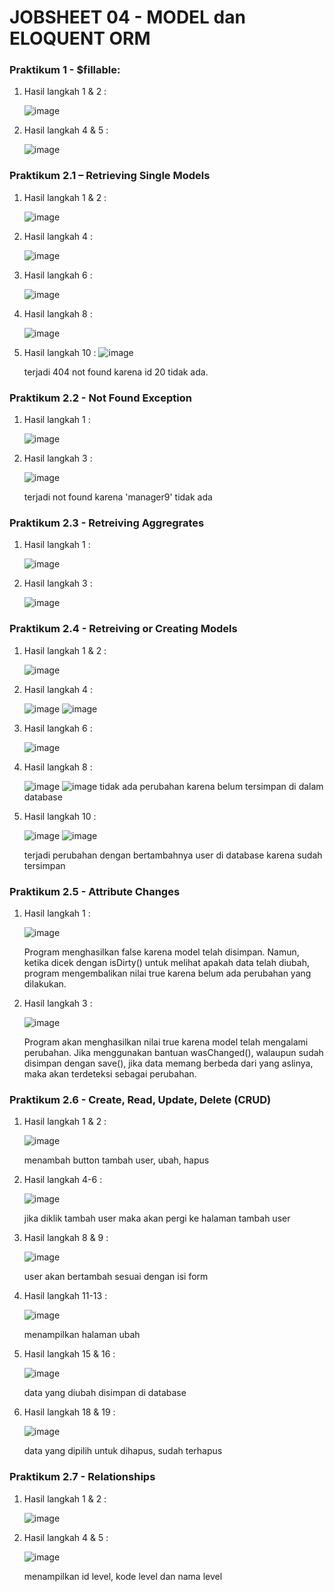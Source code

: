 # JOBSHEET 04 - MODEL dan ELOQUENT ORM

### Praktikum 1 - $fillable:
1. Hasil langkah 1 & 2 :

   ![image](https://github.com/dhoedho1103/Pemrograman-Web-Lanjut/assets/160827276/9a0d642d-2f98-477c-85bf-65b46aa1573f)

2. Hasil langkah 4 & 5 :

   ![image](https://github.com/dhoedho1103/Pemrograman-Web-Lanjut/assets/160827276/c3a55084-1724-4f39-9930-1056c9242257)

### Praktikum 2.1 – Retrieving Single Models
1. Hasil langkah 1 & 2 :

   ![image](https://github.com/dhoedho1103/Pemrograman-Web-Lanjut/assets/160827276/661db0a0-1cb5-4860-b1aa-cbb91ed5cf9f)

2. Hasil langkah 4 :

   ![image](https://github.com/dhoedho1103/Pemrograman-Web-Lanjut/assets/160827276/c5b0488e-0477-409f-8425-caa36c67a0ab)

3. Hasil langkah 6 :

   ![image](https://github.com/dhoedho1103/Pemrograman-Web-Lanjut/assets/160827276/6af05f88-54ac-4952-a796-755bc9cbfa69)

4. Hasil langkah 8 :

   ![image](https://github.com/dhoedho1103/Pemrograman-Web-Lanjut/assets/160827276/d30d8132-546e-486d-9b54-c1c28a988c53)

5. Hasil langkah 10 :
   ![image](https://github.com/dhoedho1103/Pemrograman-Web-Lanjut/assets/160827276/fcffcb88-3ec5-443b-86e6-5feb9bd6cd49)

   terjadi 404 not found karena id 20 tidak ada.

### Praktikum 2.2 - Not Found Exception
1. Hasil langkah 1 :

   ![image](https://github.com/dhoedho1103/Pemrograman-Web-Lanjut/assets/160827276/77668596-b629-4849-814e-f2eb304d26bd)

3. Hasil langkah 3 :

   ![image](https://github.com/dhoedho1103/Pemrograman-Web-Lanjut/assets/160827276/545be8a3-f560-48b7-b06a-a297ca0c0407)

   terjadi not found karena 'manager9' tidak ada

### Praktikum 2.3 - Retreiving Aggregrates
1. Hasil langkah 1 :

   ![image](https://github.com/dhoedho1103/Pemrograman-Web-Lanjut/assets/160827276/29f42473-62c7-4511-92a9-f5183e184b52)

2. Hasil langkah 3 :

   ![image](https://github.com/dhoedho1103/Pemrograman-Web-Lanjut/assets/160827276/230416bc-1306-4514-9a36-96828bff7bf7)

### Praktikum 2.4 - Retreiving or Creating Models
1. Hasil langkah 1 & 2 :

   ![image](https://github.com/dhoedho1103/Pemrograman-Web-Lanjut/assets/160827276/d2947e0c-c3d1-4937-bbf6-108898c3cedb)

2. Hasil langkah 4 :

   ![image](https://github.com/dhoedho1103/Pemrograman-Web-Lanjut/assets/160827276/22fba0fd-018a-47ea-8d59-252b08e95c11)
   ![image](https://github.com/dhoedho1103/Pemrograman-Web-Lanjut/assets/160827276/cb42d617-52e6-42a5-9769-9e07bf479bfc)

4. Hasil langkah 6 :

   ![image](https://github.com/dhoedho1103/Pemrograman-Web-Lanjut/assets/160827276/1b334617-5c6b-42ed-b7f1-0763d8395c85)

5. Hasil langkah 8 :

   ![image](https://github.com/dhoedho1103/Pemrograman-Web-Lanjut/assets/160827276/7a4f00e1-6ca8-4966-a0a6-84ea43c917e5)
   ![image](https://github.com/dhoedho1103/Pemrograman-Web-Lanjut/assets/160827276/66d8e899-1138-434d-8b9e-84ec39284bc9)
   tidak ada perubahan karena belum tersimpan di dalam database

7. Hasil langkah 10 :

   ![image](https://github.com/dhoedho1103/Pemrograman-Web-Lanjut/assets/160827276/32485a5c-8bdc-4c7c-bd38-99c2566466ad)
   ![image](https://github.com/dhoedho1103/Pemrograman-Web-Lanjut/assets/160827276/eafad6ac-ee5e-4b39-bf48-d1b73b0a5173)

   terjadi perubahan dengan bertambahnya user di database karena sudah tersimpan

### Praktikum 2.5 - Attribute Changes
1. Hasil langkah 1 :

   ![image](https://github.com/dhoedho1103/Pemrograman-Web-Lanjut/assets/160827276/c4a8333f-c72e-4155-ab04-7f72d255ea48)

   Program menghasilkan false karena model telah disimpan. Namun, ketika dicek dengan isDirty() untuk melihat apakah data telah diubah,
   program mengembalikan nilai true karena belum ada perubahan yang dilakukan.

3. Hasil langkah 3 :

   ![image](https://github.com/dhoedho1103/Pemrograman-Web-Lanjut/assets/160827276/f8ac1c4e-b61a-4ab7-90d6-393f521bfa21)

   Program akan menghasilkan nilai true karena model telah mengalami perubahan. Jika menggunakan bantuan wasChanged(),
   walaupun sudah disimpan dengan save(), jika data memang berbeda dari yang aslinya, maka akan terdeteksi sebagai perubahan.

### Praktikum 2.6 - Create, Read, Update, Delete (CRUD)
1. Hasil langkah 1 & 2 :


   ![image](https://github.com/dhoedho1103/Pemrograman-Web-Lanjut/assets/160827276/a966e366-c965-4bc8-8663-6120172e9088)

   menambah button tambah user, ubah, hapus

3. Hasil langkah 4-6 :


   ![image](https://github.com/dhoedho1103/Pemrograman-Web-Lanjut/assets/160827276/582db425-6a36-4acb-8ab5-84cd1822a8f0)

   jika diklik tambah user maka akan pergi ke halaman tambah user

5. Hasil langkah 8 & 9 :


   ![image](https://github.com/dhoedho1103/Pemrograman-Web-Lanjut/assets/160827276/1cb7cf90-7d8a-4057-a676-8256f49aa338)

   user akan bertambah sesuai dengan isi form

6. Hasil langkah 11-13 :

   ![image](https://github.com/dhoedho1103/Pemrograman-Web-Lanjut/assets/160827276/d6ddb6d2-c427-4d21-81b9-d178fc213cf5)

   menampilkan halaman ubah

7. Hasil langkah 15 & 16 :

   ![image](https://github.com/dhoedho1103/Pemrograman-Web-Lanjut/assets/160827276/1c491ac0-7eb6-4a43-aa5c-d8dbf2e33703)

   data yang diubah disimpan di database

8. Hasil langkah 18 & 19 :

   ![image](https://github.com/dhoedho1103/Pemrograman-Web-Lanjut/assets/160827276/df57b679-6552-44ef-884e-d2d2ac484803)

   data yang dipilih untuk dihapus, sudah terhapus

### Praktikum 2.7 - Relationships
1. Hasil langkah 1 & 2 :

   ![image](https://github.com/dhoedho1103/Pemrograman-Web-Lanjut/assets/160827276/81dfbc2d-7b86-4ffe-8d87-3c0205f2fb0f)

2. Hasil langkah 4 & 5 :

   ![image](https://github.com/dhoedho1103/Pemrograman-Web-Lanjut/assets/160827276/93d5e029-62c5-414b-8279-33e04d13db5e)

   menampilkan id level, kode level dan nama level












